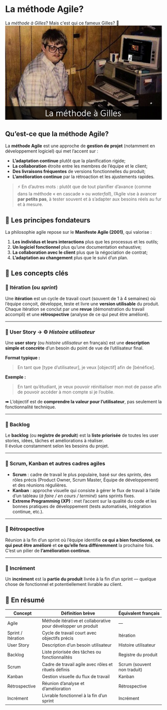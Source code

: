 # La méthode Agile?


La *méthode à Gilles*? Mais c'est qui ce fameux Gilles? 🤔
![](./assets/meme-methode-a-gilles.jpg)

## Qu’est-ce que la méthode Agile?

La **méthode Agile** est une approche de **gestion de projet** (notamment en développement logiciel) qui met l’accent sur :

- **L’adaptation continue** plutôt que la planification rigide;  
- **La collaboration** étroite entre les membres de l’équipe et le client;  
- **Des livraisons fréquentes** de versions fonctionnelles du produit;  
- **L’amélioration continue** par la rétroaction et les ajustements rapides.

> ⚡ En d’autres mots : plutôt que de tout planifier d’avance (comme dans la méthode « en cascade » ou *waterfall*), l’Agile vise à avancer **par petits pas**, à tester souvent et à s’adapter aux besoins réels au fur et à mesure.



## 📜 Les principes fondateurs

La philosophie agile repose sur le **Manifeste Agile (2001)**, qui valorise :

1. **Les individus et leurs interactions** plus que les processus et les outils;  
2. **Un logiciel fonctionnel** plus qu’une documentation exhaustive;  
3. **La collaboration avec le client** plus que la négociation de contrat;  
4. **L’adaptation au changement** plus que le suivi d’un plan.



## 🧩 Les concepts clés

### 🔹 Itération (ou *sprint*)

Une **itération** est un cycle de travail court (souvent de 1 à 4 semaines) où l’équipe conçoit, développe, teste et livre une **version utilisable** du produit.  
Chaque itération se conclut par une **revue** (démonstration du travail accompli) et une **rétrospective** (analyse de ce qui peut être amélioré).

---

### 🔹 User Story → ⚙️ *Histoire utilisateur*

Une **user story** (ou *histoire utilisateur* en français) est une **description simple et concrète** d’un besoin du point de vue de l’utilisateur final.

**Format typique :**  
> En tant que [type d’utilisateur], je veux [objectif] afin de [bénéfice].

**Exemple :**  
> En tant qu’étudiant, je veux pouvoir réinitialiser mon mot de passe afin de pouvoir accéder à mon compte si je l’oublie.

➡ L’objectif est de **comprendre la valeur pour l’utilisateur**, pas seulement la fonctionnalité technique.

---

### 🔹 Backlog

Le **backlog** (ou **registre de produit**) est la **liste priorisée** de toutes les user stories, idées, tâches et améliorations à réaliser.  
Il évolue constamment selon les besoins du projet.

---

### 🔹 Scrum, Kanban et autres cadres agiles

- **Scrum** : cadre de travail le plus populaire, basé sur des *sprints*, des rôles précis (Product Owner, Scrum Master, Équipe de développement) et des réunions régulières.  
- **Kanban** : approche visuelle qui consiste à gérer le flux de travail à l’aide d’un tableau (*à faire / en cours / terminé*) sans sprints fixes.  
- **Extreme Programming (XP)** : met l’accent sur la qualité du code et les bonnes pratiques de développement (tests automatisés, intégration continue, etc.).

---

### 🔹 Rétrospective

Réunion à la fin d’un sprint où l’équipe identifie **ce qui a bien fonctionné**, **ce qui peut être amélioré** et **ce qu’elle fera différemment** la prochaine fois.  
C’est un pilier de **l’amélioration continue**.

---

### 🔹 Incrément

Un **incrément** est la **partie du produit** livrée à la fin d’un sprint — quelque chose de fonctionnel et potentiellement livrable au client.



## 🧠 En résumé

| Concept | Définition brève | Équivalent français |
|----------|------------------|--------------------|
| Agile | Méthode itérative et collaborative pour développer un produit | — |
| Sprint / Itération | Cycle de travail court avec objectifs précis | Itération |
| User Story | Description d’un besoin utilisateur | Histoire utilisateur |
| Backlog | Liste priorisée des tâches ou fonctionnalités | Registre du produit |
| Scrum | Cadre de travail agile avec rôles et rituels définis | Scrum (souvent non traduit) |
| Kanban | Gestion visuelle du flux de travail | Kanban |
| Rétrospective | Réunion d’analyse et d’amélioration | Rétrospective |
| Incrément | Livrable fonctionnel à la fin d’un sprint | Incrément |
